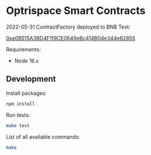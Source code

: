 # Optrispace Smart Contracts

2022-05-31 ContractFactory deployed to BNB Test:

[0xe0B515A3BD4F1f9CE0649eBc414B04e344e62855](https://testnet.bscscan.com/address/0xe0B515A3BD4F1f9CE0649eBc414B04e344e62855)

Requirements:

* Node 16.x

## Development

Install packages:

```sh
npm install
```

Run tests:

```sh
make test
```

List of all available commands:

```sh
make
```
